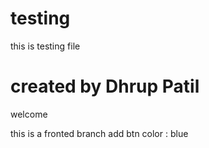 # testing

this is testing file

# created by Dhrup Patil
welcome


this is a fronted branch
add btn  color : blue